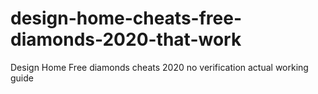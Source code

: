 # design-home-cheats-free-diamonds-2020-that-work
Design Home Free diamonds cheats 2020 no verification actual working guide
